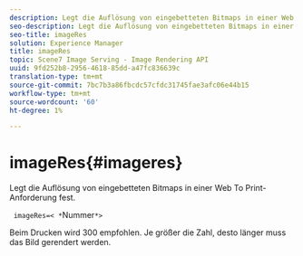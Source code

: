 ```yaml
---
description: Legt die Auflösung von eingebetteten Bitmaps in einer Web To Print-Anforderung fest.
seo-description: Legt die Auflösung von eingebetteten Bitmaps in einer Web To Print-Anforderung fest.
seo-title: imageRes
solution: Experience Manager
title: imageRes
topic: Scene7 Image Serving - Image Rendering API
uuid: 9fd252b8-2956-4618-85dd-a47fc836639c
translation-type: tm+mt
source-git-commit: 7bc7b3a86fbcdc57cfdc31745fae3afc06e44b15
workflow-type: tm+mt
source-wordcount: '60'
ht-degree: 1%

---
```



# imageRes{#imageres}

Legt die Auflösung von eingebetteten Bitmaps in einer Web To Print-Anforderung fest.

` imageRes=< *`Nummer`*>`

Beim Drucken wird 300 empfohlen. Je größer die Zahl, desto länger muss das Bild gerendert werden.
